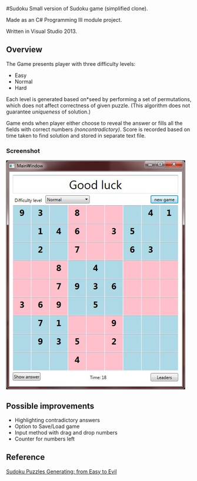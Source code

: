 #Sudoku
Small version of Sudoku game (simplified clone).

Made as an C# Programming III module project.

Written in Visual Studio 2013.

## Overview

The Game presents player with three difficulty levels:
- Easy
- Normal
- Hard

Each level is generated based on*seed by performing a set of permutations, which does not affect correctness of given puzzle. (This algorithm does not guarantee *uniqueness* of solution.)

Game ends when player either choose to reveal the answer or fills all the fields with correct numbers *(noncontradictory)*. Score is recorded based on time taken to find solution and stored in separate text file.

### Screenshot

![Screenshot](screenshot.JPG "Sudoku screeenshot")

## Possible improvements
* Highlighting contradictory answers
* Option to Save/Load game
* Input method with drag and drop numbers
* Counter for numbers left

## Reference
[Sudoku Puzzles Generating: from Easy to Evil](http://zhangroup.aporc.org/images/files/Paper_3485.pdf)
